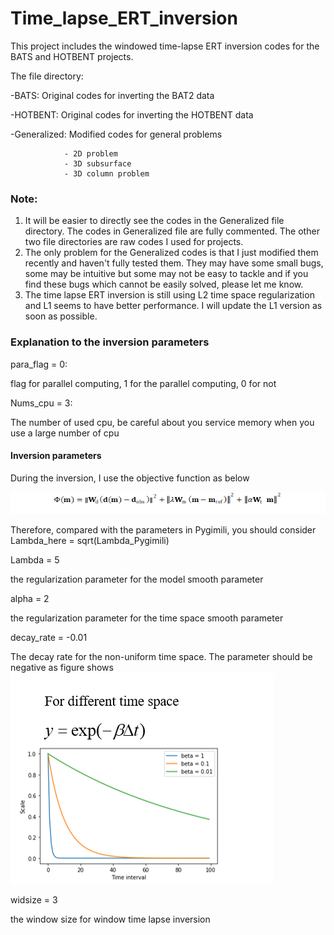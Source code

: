 # Time_lapse_ERT_inversion
This project includes the windowed time-lapse ERT inversion codes for the BATS and HOTBENT projects. 

The file directory:

-BATS: Original codes for inverting the BAT2 data

-HOTBENT:  Original codes for inverting the HOTBENT data

-Generalized: Modified codes for general problems

                - 2D problem
                - 3D subsurface
                - 3D column problem
                
                
### Note:
1. It will be easier to directly see the codes in the Generalized file directory. The codes in Generalized file are fully commented. The other two file directories are raw codes I used for projects.
2. The only problem for the Generalized codes is that I just modified them recently and haven't fully tested them. They may have some small bugs, some may be intuitive but some may not be easy to tackle and if you find these bugs which cannot be easily solved, please let me know. 
3. The time lapse ERT inversion is still using L2 time space regularization and L1 seems to have better performance. I will update the L1 version as soon as possible.

### Explanation to the inversion parameters

para_flag = 0: 
 
flag for parallel computing, 1 for the parallel computing, 0 for not

Nums_cpu = 3:

The number of used cpu, be careful about you service memory when you use a large number of cpu

#### Inversion parameters
During the inversion, I use the objective function as below

![eqn](c.jpg)

Therefore, compared with the parameters in Pygimili, you should consider Lambda_here = sqrt(Lambda_Pygimili)

Lambda = 5

the regularization parameter for the model smooth parameter

alpha = 2 

the regularization parameter for the time space smooth parameter

decay_rate = -0.01 

The decay rate for the non-uniform time space. The parameter should be negative as figure shows
![decay_rate](image.png)

widsize = 3

the window size for window time lapse inversion

